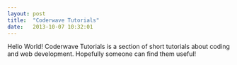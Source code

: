 ```yaml
---
layout: post
title:  "Coderwave Tutorials"
date:   2013-10-07 10:32:01
---
```


Hello World! Coderwave Tutorials is a section of short tutorials about coding and web development.
Hopefully someone can find them useful! 